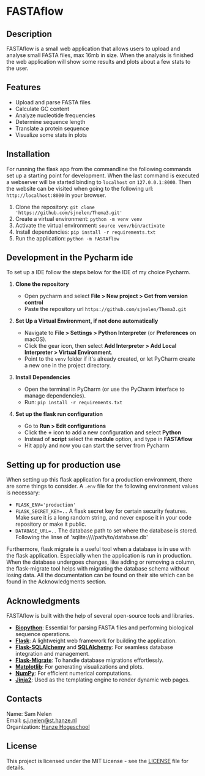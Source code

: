 # FASTAflow 

## Description
FASTAflow is a small web application that allows users to upload and analyse small 
FASTA files, max 16mb in size. When the analysis is finished the web application will show some results 
and plots about a few stats to the user.

## Features
* Upload and parse FASTA files
* Calculate GC content
* Analyze nucleotide frequencies
* Determine sequence length
* Translate a protein sequence
* Visualize some stats in plots

## Installation
For running the flask app from the commandline the following commands set up a starting
point for development. When the last command is executed a webserver will be started 
binding to `localhost` on `127.0.0.1:8000`. Then the website can be visited when going to the
following url: `http://localhost:8000` in your browser.

1. Clone the repository: `git clone 'https://github.com/sjnelen/Thema3.git'`
2. Create a virtual environment: `python -m venv venv`
3. Activate the virtual environment: `source venv/bin/activate`
4. Install dependencies: `pip install -r requirements.txt`
5. Run the application: `python -m FASTAflow`

## Development in the Pycharm ide
To set up a IDE follow the steps below for the IDE of my choice Pycharm. 
1. **Clone the repository**
   * Open pycharm and select **File > New project > Get from version control**
   * Paste the repository url `https://github.com/sjnelen/Thema3.git`

2. **Set Up a Virtual Environment, if not done automatically**  
   - Navigate to **File > Settings > Python Interpreter** (or **Preferences** on macOS).  
   - Click the gear icon, then select **Add Interpreter > Add Local Interpreter > Virtual Environment**.  
   - Point to the `venv` folder if it's already created, or let PyCharm create a new one in the project directory.  

3. **Install Dependencies**  
   - Open the terminal in PyCharm (or use the PyCharm interface to manage dependencies).  
   - Run: `pip install -r requirements.txt`

4. **Set up the flask run configuration**
   - Go to **Run > Edit configurations** 
   - Click the **+** icon to add a new configuration and select **Python**
   - Instead of **script** select the **module** option, and type in **FASTAflow**
   - Hit apply and now you can start the server from Pycharm

## Setting up for production use
When setting up this flask application for a production environment, there are some things to consider.
A `.env` file for the following environment values is necessary:
- `FLASK_ENV='production'`
- `FLASK_SECRET_KEY=..` A flask secret key for certain security features. Make sure it is a long random string, and never
expose it in your code repository or make it public.
- `DATABASE_URL=..` The database path to set where the database is stored. Following the linse of 'sqlite:////path/to/database.db'

Furthermore, flask migrate is a useful tool when a database is in use with the flask application. Especially when the 
application is run in production. When the database undergoes changes, like adding or removing a column, the flask-migrate 
tool helps with migrating the database schema without losing data. All the documentation can be found on their site which 
can be found in the Acknowledgments section.

## Acknowledgments  
FASTAflow is built with the help of several open-source tools and libraries.

- **[Biopython](https://biopython.org/)**: Essential for parsing FASTA files and performing biological sequence operations.  
- **[Flask](https://flask.palletsprojects.com/)**: A lightweight web framework for building the application.  
- **[Flask-SQLAlchemy](https://flask-sqlalchemy.palletsprojects.com/)** and **[SQLAlchemy](https://www.sqlalchemy.org/)**: 
For seamless database integration and management.  
- **[Flask-Migrate](https://flask-migrate.readthedocs.io/)**: To handle database migrations effortlessly.  
- **[Matplotlib](https://matplotlib.org/)**: For generating visualizations and plots.  
- **[NumPy](https://numpy.org/)**: For efficient numerical computations.  
- **[Jinja2](https://palletsprojects.com/p/jinja/)**: Used as the templating engine to render dynamic web pages.

## Contacts
Name: Sam Nelen  
Email: s.j.nelen@st.hanze.nl  
Organization: [Hanze Hogeschool](https://www.hanze.nl/nl) 

## License
This project is licensed under the MIT License - see the [LICENSE](LICENSE) file for details.
